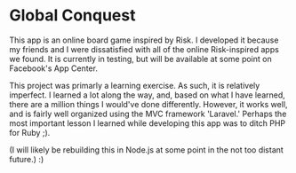 Global Conquest
===============
This app is an online board game inspired by Risk. I developed it because my friends and I were dissatisfied with
all of the online Risk-inspired apps we found. It is currently in testing, but will be available at some point on 
Facebook's App Center. 

This project was primarly a learning exercise. As such, it is relatively imperfect. I learned a lot along the way,
and, based on what I have learned, there are a million things I would've done differently. However, it works well,
and is fairly well organized using the MVC framework 'Laravel.' Perhaps the most important lesson I learned while 
developing this app was to ditch PHP for Ruby ;). 


(I will likely be rebuilding this in Node.js at some point in the not too distant future.) :)
